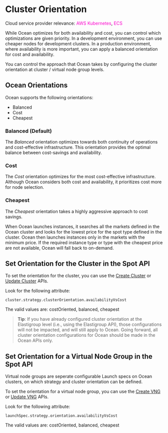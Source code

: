 # Cluster Orientation

Cloud service provider relevance: <font color="#FC01CC">AWS Kubernetes</font>, <font color="#FC01CC">ECS</font>    

While Ocean optimizes for both availability and cost, you can control which optimizations are given priority. In a development environment, you can use cheaper nodes for development clusters. In a production environment, where availability is more important, you can apply a balanced orientation for cost and availability.

You can control the approach that Ocean takes by configuring the cluster orientation at cluster / virtual node group levels.

## Ocean Orientations

Ocean supports the following orientations:
- Balanced
- Cost
- Cheapest

### Balanced (Default)

The *Balanced* orientation optimizes towards both continuity of operations and cost-effective infrastructure. This orientation provides the optimal balance between cost-savings and availability.

### Cost

The *Cost* orientation optimizes for the most cost-effective infrastructure. Although Ocean considers both cost and availability, it prioritizes cost more for node selection.   

### Cheapest

The *Cheapest* orientation takes a highly aggressive approach to cost savings.

When Ocean launches instances, it searches all the markets defined in the Ocean cluster and looks for the lowest price for the spot type defined in the cluster. Ocean then launches instances only in the markets with the minimum price. If the required instance type or type with the cheapest price are not available, Ocean will fall back to on-demand.

## Set Orientation for the Cluster in the Spot API 

To set the orientation for the cluster, you can use the [Create Cluster](https://docs.spot.io/api/#tag/Ocean-AWS/operation/OceanAWSClusterCreate) or [Update Cluster](https://docs.spot.io/api/#tag/Ocean-AWS/operation/OceanAWSClusterUpdate) APIs. 

Look for the following attribute:

```
cluster.strategy.clusterOrientation.availabilityVsCost
```

The valid values are: costOriented, balanced, cheapest

> **Tip**: If you have already configured cluster orientation at the Elastigroup level (i.e., using the Elastigroup API), those configurations will not be impacted, and will still apply to Ocean. Going forward, all cluster orientation configurations for Ocean should be made in the Ocean APIs only.

## Set Orientation for a Virtual Node Group in the Spot API 

Virtual node groups are seperate configurable Launch specs on Ocean clusters, on which strategy and cluster orientation can be defined. 

To set the orientation for a virtual node group, you can use the [Create VNG](https://docs.spot.io/api/#tag/Ocean-AWS/operation/OceanAWSLaunchSpecCreate) or [Update VNG](https://docs.spot.io/api/#tag/Ocean-AWS/operation/OceanAWSLaunchSpecUpdate) APIs. 

Look for the following attribute:

```
launchSpec.strategy.orientation.availabilityVsCost
```
The valid values are: costOriented, balanced, cheapest


